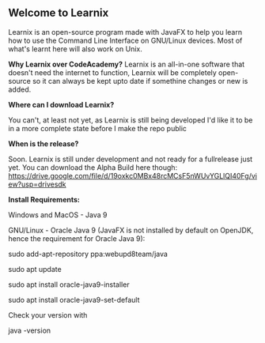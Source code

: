 ## Welcome to Learnix

Learnix is an open-source program made with JavaFX to help you learn how to use the Command Line Interface on GNU/Linux devices. Most of what's learnt here will also work on Unix.

**Why Learnix over CodeAcademy?**
Learnix is an all-in-one software that doesn't need the internet to function, Learnix will be completely open-source so it can always be kept upto date if somethine changes or new is added. 

 **Where can I download Learnix?**
 

You can't, at least not yet, as Learnix is still being developed I'd like it to be in a more complete state before I make the repo public

 **When is the release?**

Soon. Learnix is still under development and not ready for a fullrelease just yet. You can download the Alpha Build here though: https://drive.google.com/file/d/19oxkc0MBx48rcMCsF5nWUvYGLlQI40Fg/view?usp=drivesdk



**Install Requirements:**

Windows and MacOS - Java 9

GNU/Linux - Oracle Java 9 (JavaFX is not installed by default on OpenJDK, hence the requirement for Oracle Java 9):

sudo add-apt-repository ppa:webupd8team/java

sudo apt update

sudo apt install oracle-java9-installer

sudo apt install oracle-java9-set-default


Check your version with 

java -version
